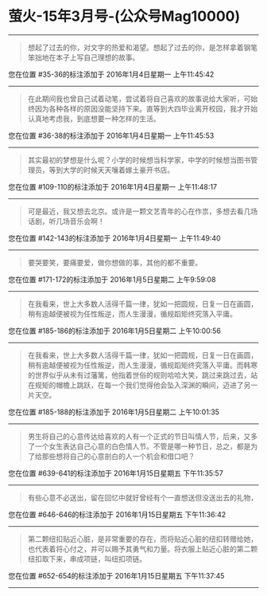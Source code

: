 # 萤火-15年3月号-(公众号Mag10000)

---

> 想起了过去的你，对文字的热爱和渴望。想起了过去的你，是怎样拿着钢笔笨拙地在本子上写自己理想的故事。

您在位置 #35-36的标注添加于 2016年1月4日星期一 上午11:45:42

---

> 在此期间我也曾自己试着动笔，尝试着将自己喜欢的故事说给大家听，可始终因为各种各样的原因没能坚持下来。直等到大四毕业离开校园，我才开始认真地考虑我，到底想要一种怎样的生活。

您在位置 #36-38的标注添加于 2016年1月4日星期一 上午11:45:53

---

> 其实最初的梦想是什么呢？小学的时候想当科学家，中学的时候想当图书管理员，等到大学的时候天天嚷着嫁土豪开书店。

您在位置 #109-110的标注添加于 2016年1月4日星期一 上午11:48:17

---

> 可是最近，我又想去北京。或许是一颗文艺青年的心在作祟，多想去看几场话剧，听几场音乐会啊！

您在位置 #142-143的标注添加于 2016年1月4日星期一 上午11:49:40

---

> 要哭要笑，要痛要爱，做你想做的事，其他的都不重要。 　　

您在位置 #171-172的标注添加于 2016年1月5日星期二 上午9:59:08

---

> 在我看来，世上大多数人活得千篇一律，犹如一把圆规，日复一日在画圆，稍有逾越便被视为任性叛逆，而人生漫漫，循规蹈矩终究落入平庸。

您在位置 #185-186的标注添加于 2016年1月5日星期二 上午10:00:56

---

> 在我看来，世上大多数人活得千篇一律，犹如一把圆规，日复一日在画圆，稍有逾越便被视为任性叛逆，而人生漫漫，循规蹈矩终究落入平庸。而韩寒的世界似乎从未有过藩篱，他指着世俗的规则哈哈大笑，跳过来跳过去，站在规矩的帽檐上跳跃，在每一个我们觉得他会坠入深渊的瞬间，迈进了另一片天空。

您在位置 #185-188的标注添加于 2016年1月5日星期二 上午10:01:35

---

> 男生将自己的心意传达给喜欢的人有一个正式的节日叫情人节，后来，又多了一个女生表达自己心意的白色情人节。不管是哪一种节日，总之，都是为了给那些想将自己的心意剖白的人一个机会和借口吧？

您在位置 #639-641的标注添加于 2016年1月15日星期五 下午11:35:57

---

> 有些心意不必送出，留在回忆中就好曾经有个一直想送但没送出去的礼物，

您在位置 #646-646的标注添加于 2016年1月15日星期五 下午11:36:42

---

> 第二颗纽扣贴近心脏，是非常重要的存在，而将贴近心脏的纽扣转赠给她，也代表着将心付之，并可以赐予其勇气和力量。将衣服上贴近心脏的第二颗纽扣取下来，串成项链，叫纽扣项链。

您在位置 #652-654的标注添加于 2016年1月15日星期五 下午11:37:45

---

